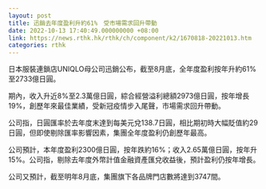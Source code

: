 ```yaml
---
layout: post
title: 迅銷去年度盈利升約61%　受市場需求回升帶動
date: 2022-10-13 17:40:49.000000000 +08:00
link: https://news.rthk.hk/rthk/ch/component/k2/1670818-20221013.htm
categories: rthk
---
```


日本服裝連鎖店UNIQLO母公司迅銷公布，截至8月底，全年度盈利按年升約61%至2733億日圓。

期內，收入升近8%至2.3萬億日圓，綜合經營溢利總額2973億日圓，按年增長19%，創歷年來最佳業績，受新冠疫情步入尾聲，市場需求回升帶動。

公司指，日圓匯率於去年度末達到每美元兌138.7日圓，相比期初時大幅貶值約29日圓，但即使剔除匯率影響因素，集團全年度盈利仍創歷年最高。

公司預計，本年度盈利2300億日圓，按年跌約16%；收入2.65萬億日圓，按年升15%。公司指，剔除去年度外幣計值金融資產匯兌收益後，預計盈利仍按年增長。

公司又預計，截至明年8月底，集團旗下各品牌門店數將達到3747間。
